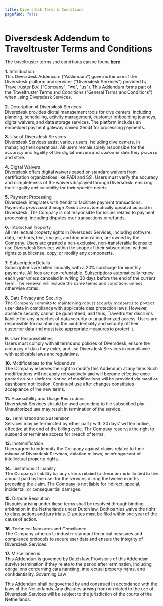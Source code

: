 ```yaml
---
title: Diversdesk Terms & Conditions
pagefind: false
---
```

# Diversdesk Addendum to Traveltruster Terms and Conditions
The traveltruster terms and conditions can be found [**here**](https://www.traveltruster.com/terms-of-conditions.pdf).

**1.** Introduction </br>
This Diversdesk Addendum ("Addendum") governs the use of the Diversdesk platform and services ("Diversdesk Services") provided by Traveltruster B.V. ("Company", "we", "us"). This Addendum forms part of the Traveltruster Terms and Conditions ("General Terms and Conditions") when using Diversdesk Services.

**2.** Description of Diversdesk Services </br>
Diversdesk provides digital management tools for dive centers, including planning, scheduling, activity management, customer onboarding journeys, digital waivers, and data storage services. The platform includes an embedded payment gateway named Xendit for processing payments.

**3.** Use of Diversdesk Services </br>
Diversdesk Services assist various users, including dive centers, in managing their operations. All users remain solely responsible for the accuracy and legality of the digital waivers and customer data they process and store.

**4.** Digital Waivers </br>
Diversdesk offers digital waivers based on standard waivers from certification organizations like PADI and SSI. Users must verify the accuracy and completeness of the waivers displayed through Diversdesk, ensuring their legality and suitability for their specific needs.

**5.** Payment Processing </br>
Diversdesk integrates with Xendit to facilitate payment transactions. Payments processed through Xendit are automatically updated as paid in Diversdesk. The Company is not responsible for issues related to payment processing, including disputes over transactions or refunds.

**6.** Intellectual Property </br>
All intellectual property rights in Diversdesk Services, including software, data, methods, text, images, and documentation, are owned by the Company. Users are granted a non-exclusive, non-transferable license to use Diversdesk Services within the scope of their subscription, without rights to sublicense, copy, or modify any components.

**7.** Subscription Details </br>
Subscriptions are billed annually, with a 20% surcharge for monthly payments. All fees are non-refundable. Subscriptions automatically renew each year unless canceled in writing 30 days before the end of the current term. The renewal will include the same terms and conditions unless otherwise stated.

**8.** Data Privacy and Security </br>
The Company commits to maintaining robust security measures to protect user data in compliance with applicable data protection laws. However, absolute security cannot be guaranteed, and thus, Traveltruster disclaims liability for any breaches of data security or unauthorized access. Users are responsible for maintaining the confidentiality and security of their customer data and must take appropriate measures to protect it.

**9.** User Responsibilities </br>
Users must comply with all terms and policies of Diversdesk, ensure the accuracy of data they enter, and use Diversdesk Services in compliance with applicable laws and regulations.

**10.** Modifications to the Addendum </br>
The Company reserves the right to modify this Addendum at any time. Such modifications will not apply retroactively and will become effective once posted on our platform. Notice of modifications will be provided via email or dashboard notification. Continued use after changes constitutes acceptance of the new terms.

**11.** Accessibility and Usage Restrictions </br>
Diversdesk Services should be used according to the subscribed plan. Unauthorized use may result in termination of the service.

**12.** Termination and Suspension </br>
Services may be terminated by either party with 30 days' written notice, effective at the end of the billing cycle. The Company reserves the right to suspend or terminate access for breach of terms.

**13.** Indemnification </br>
Users agree to indemnify the Company against claims related to their misuse of Diversdesk Services, violation of laws, or infringement of intellectual property rights.

**14.** Limitations of Liability </br>
The Company’s liability for any claims related to these terms is limited to the amount paid by the user for the services during the twelve months preceding the claim. The Company is not liable for indirect, special, incidental, or consequential damages.

**15.** Dispute Resolution </br>
Disputes arising under these terms shall be resolved through binding arbitration in the Netherlands under Dutch law. Both parties waive the right to class actions and jury trials. Disputes must be filed within one year of the cause of action.

**16.** Technical Measures and Compliance </br>
The Company adheres to industry-standard technical measures and compliance protocols to secure user data and ensure the integrity of Diversdesk Services.

**17.** Miscellaneous </br>
This Addendum is governed by Dutch law. Provisions of this Addendum survive termination if they relate to the period after termination, including obligations concerning data handling, intellectual property rights, and confidentiality.
Governing Law

This Addendum shall be governed by and construed in accordance with the laws of the Netherlands. Any disputes arising from or related to the use of Diversdesk Services will be subject to the jurisdiction of the courts of the Netherlands.
